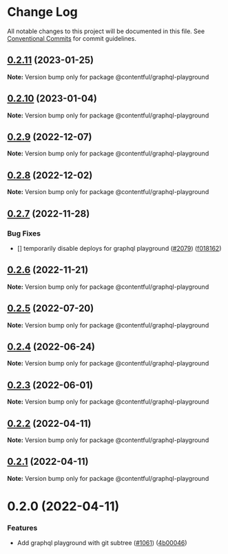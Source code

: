 # Change Log

All notable changes to this project will be documented in this file.
See [Conventional Commits](https://conventionalcommits.org) for commit guidelines.

## [0.2.11](https://github.com/contentful/apps/compare/@contentful/graphql-playground@0.2.10...@contentful/graphql-playground@0.2.11) (2023-01-25)

**Note:** Version bump only for package @contentful/graphql-playground

## [0.2.10](https://github.com/contentful/apps/compare/@contentful/graphql-playground@0.2.9...@contentful/graphql-playground@0.2.10) (2023-01-04)

**Note:** Version bump only for package @contentful/graphql-playground

## [0.2.9](https://github.com/contentful/apps/compare/@contentful/graphql-playground@0.2.8...@contentful/graphql-playground@0.2.9) (2022-12-07)

**Note:** Version bump only for package @contentful/graphql-playground

## [0.2.8](https://github.com/contentful/apps/compare/@contentful/graphql-playground@0.2.7...@contentful/graphql-playground@0.2.8) (2022-12-02)

**Note:** Version bump only for package @contentful/graphql-playground

## [0.2.7](https://github.com/contentful/apps/compare/@contentful/graphql-playground@0.2.6...@contentful/graphql-playground@0.2.7) (2022-11-28)

### Bug Fixes

- [] temporarily disable deploys for graphql playground ([#2079](https://github.com/contentful/apps/issues/2079)) ([f018162](https://github.com/contentful/apps/commit/f018162a52102add5e5f1c10c496ac14e5a07273))

## [0.2.6](https://github.com/contentful/apps/compare/@contentful/graphql-playground@0.2.5...@contentful/graphql-playground@0.2.6) (2022-11-21)

**Note:** Version bump only for package @contentful/graphql-playground

## [0.2.5](https://github.com/contentful/apps/compare/@contentful/graphql-playground@0.2.4...@contentful/graphql-playground@0.2.5) (2022-07-20)

**Note:** Version bump only for package @contentful/graphql-playground

## [0.2.4](https://github.com/contentful/apps/compare/@contentful/graphql-playground@0.2.3...@contentful/graphql-playground@0.2.4) (2022-06-24)

**Note:** Version bump only for package @contentful/graphql-playground

## [0.2.3](https://github.com/contentful/apps/compare/@contentful/graphql-playground@0.2.2...@contentful/graphql-playground@0.2.3) (2022-06-01)

**Note:** Version bump only for package @contentful/graphql-playground

## [0.2.2](https://github.com/contentful/apps/compare/@contentful/graphql-playground@0.2.1...@contentful/graphql-playground@0.2.2) (2022-04-11)

**Note:** Version bump only for package @contentful/graphql-playground

## [0.2.1](https://github.com/contentful/apps/compare/@contentful/graphql-playground@0.2.0...@contentful/graphql-playground@0.2.1) (2022-04-11)

**Note:** Version bump only for package @contentful/graphql-playground

# 0.2.0 (2022-04-11)

### Features

- Add graphql playground with git subtree ([#1061](https://github.com/contentful/apps/issues/1061)) ([4b00046](https://github.com/contentful/apps/commit/4b00046216414d5ba8c9737292725160be046007))
